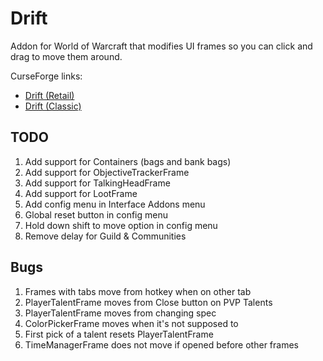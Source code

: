 # Drift
Addon for World of Warcraft that modifies UI frames so you can click and drag to move them around.

CurseForge links:
 * [Drift (Retail)](https://www.curseforge.com/wow/addons/drift)
 * [Drift (Classic)](https://www.curseforge.com/wow/addons/driftclassic)

## TODO
1. Add support for Containers (bags and bank bags)
1. Add support for ObjectiveTrackerFrame
1. Add support for TalkingHeadFrame
1. Add support for LootFrame
1. Add config menu in Interface Addons menu
1. Global reset button in config menu
1. Hold down shift to move option in config menu
1. Remove delay for Guild & Communities

## Bugs
1. Frames with tabs move from hotkey when on other tab
1. PlayerTalentFrame moves from Close button on PVP Talents
1. PlayerTalentFrame moves from changing spec
1. ColorPickerFrame moves when it's not supposed to
1. First pick of a talent resets PlayerTalentFrame
1. TimeManagerFrame does not move if opened before other frames